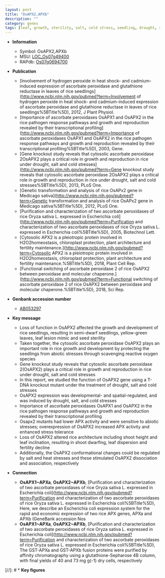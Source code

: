 ```yaml
---
layout: post
title: "OsAPX2,APXb"
description: ""
category: genes
tags: [leaf, growth, sterility, salt, cold stress, seedling, drought, seed, abiotic stress, dwarf, shoot, architecture, height, fertility]
---
```


* **Information**  
    + Symbol: OsAPX2,APXb  
    + MSU: [LOC_Os07g49400](http://rice.uga.edu/cgi-bin/ORF_infopage.cgi?orf=LOC_Os07g49400)  
    + RAPdb: [Os07g0694700](https://rapdb.dna.affrc.go.jp/locus/?name=Os07g0694700)  

* **Publication**  
    + [Involvement of hydrogen peroxide in heat shock- and cadmium-induced expression of ascorbate peroxidase and glutathione reductase in leaves of rice seedlings](http://www.ncbi.nlm.nih.gov/pubmed?term=Involvement of hydrogen peroxide in heat shock- and cadmium-induced expression of ascorbate peroxidase and glutathione reductase in leaves of rice seedlings%5BTitle%5D), 2012, J Plant Physiol.
    + [Importance of ascorbate peroxidases OsAPX1 and OsAPX2 in the rice pathogen response pathways and growth and reproduction revealed by their transcriptional profiling](http://www.ncbi.nlm.nih.gov/pubmed?term=Importance of ascorbate peroxidases OsAPX1 and OsAPX2 in the rice pathogen response pathways and growth and reproduction revealed by their transcriptional profiling%5BTitle%5D), 2003, Gene.
    + [Gene knockout study reveals that cytosolic ascorbate peroxidase 2OsAPX2 plays a critical role in growth and reproduction in rice under drought, salt and cold stresses](http://www.ncbi.nlm.nih.gov/pubmed?term=Gene knockout study reveals that cytosolic ascorbate peroxidase 2OsAPX2 plays a critical role in growth and reproduction in rice under drought, salt and cold stresses%5BTitle%5D), 2013, PLoS One.
    + [Genetic transformation and analysis of rice OsAPx2 gene in Medicago sativa](http://www.ncbi.nlm.nih.gov/pubmed?term=Genetic transformation and analysis of rice OsAPx2 gene in Medicago sativa%5BTitle%5D), 2012, PLoS One.
    + [Purification and characterization of two ascorbate peroxidases of rice Oryza sativa L. expressed in Escherichia coli](http://www.ncbi.nlm.nih.gov/pubmed?term=Purification and characterization of two ascorbate peroxidases of rice Oryza sativa L. expressed in Escherichia coli%5BTitle%5D), 2005, Biotechnol Lett.
    + [Cytosolic APX2 is a pleiotropic protein involved in H2O2homeostasis, chloroplast protection, plant architecture and fertility maintenance.](http://www.ncbi.nlm.nih.gov/pubmed?term=Cytosolic APX2 is a pleiotropic protein involved in H2O2homeostasis, chloroplast protection, plant architecture and fertility maintenance.%5BTitle%5D), 2018, Plant Cell Rep.
    + [Functional switching of ascorbate peroxidase 2 of rice OsAPX2 between peroxidase and molecular chaperone.](http://www.ncbi.nlm.nih.gov/pubmed?term=Functional switching of ascorbate peroxidase 2 of rice OsAPX2 between peroxidase and molecular chaperone.%5BTitle%5D), 2018, Sci Rep.

* **Genbank accession number**  
    + [AB053297](http://www.ncbi.nlm.nih.gov/nuccore/AB053297)

* **Key message**  
    + Loss of function in OsAPX2 affected the growth and development of rice seedlings, resulting in semi-dwarf seedlings, yellow-green leaves, leaf lesion mimic and seed sterility
    + Taken together, the cytosolic ascorbate peroxidase OsAPX2 plays an important role in rice growth and development by protecting the seedlings from abiotic stresses through scavenging reactive oxygen species
    + Gene knockout study reveals that cytosolic ascorbate peroxidase 2(OsAPX2) plays a critical role in growth and reproduction in rice under drought, salt and cold stresses
    + In this report, we studied the function of OsAPX2 gene using a T-DNA knockout mutant under the treatment of drought, salt and cold stresses
    + OsAPX2 expression was developmental- and spatial-regulated, and was induced by drought, salt, and cold stresses
    + Importance of ascorbate peroxidases OsAPX1 and OsAPX2 in the rice pathogen response pathways and growth and reproduction revealed by their transcriptional profiling
    + Osapx2 mutants had lower APX activity and were sensitive to abiotic stresses; overexpression of OsAPX2 increased APX activity and enhanced stress tolerance
    + Loss of OsAPX2 altered rice architecture including shoot height and leaf inclination, resulting in shoot dwarfing, leaf dispersion and fertility decline
    + Additionally, the OsAPX2 conformational changes could be regulated by salt and heat stresses and these stimulated OsAPX2 dissociation and association, respectively

* **Connection**  
    + __OsAPX1~APXa__, __OsAPX2~APXb__, [Purification and characterization of two ascorbate peroxidases of rice Oryza sativa L. expressed in Escherichia coli](http://www.ncbi.nlm.nih.gov/pubmed?term=Purification and characterization of two ascorbate peroxidases of rice Oryza sativa L. expressed in Escherichia coli%5BTitle%5D), Here, we describe an Escherichia coli expression system for the rapid and economic expression of two rice APX genes, APXa and APXb (GeneBank accession Nos
    + __OsAPX1~APXa__, __OsAPX2~APXb__, [Purification and characterization of two ascorbate peroxidases of rice Oryza sativa L. expressed in Escherichia coli](http://www.ncbi.nlm.nih.gov/pubmed?term=Purification and characterization of two ascorbate peroxidases of rice Oryza sativa L. expressed in Escherichia coli%5BTitle%5D), The GST-APXa and GST-APXb fusion proteins were purified by affinity chromatography using a glutathione-Sepharose 4B column, with final yields of 40 and 73 mg g(-1) dry cells, respectively

[//]: # * **Key figures**  


